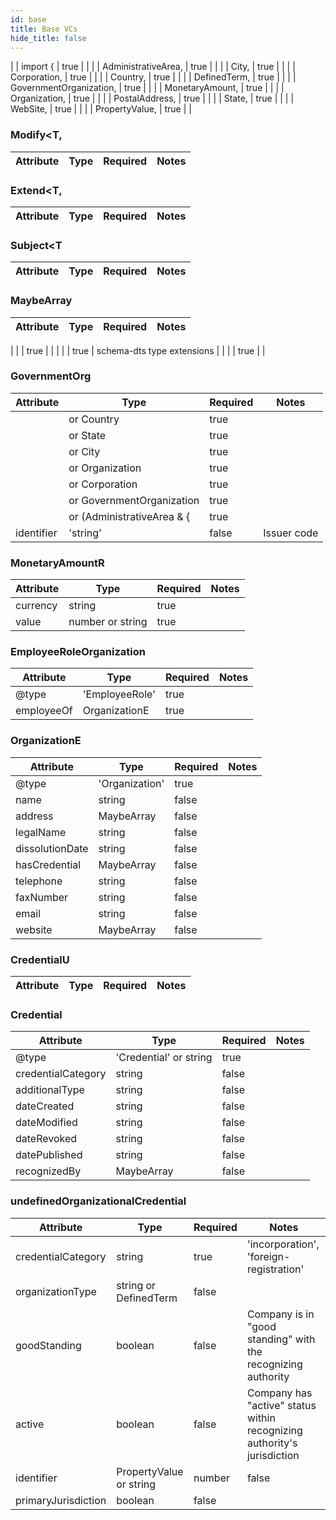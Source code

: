 ```yaml
---
id: base
title: Base VCs
hide_title: false
---
```

|  | import { | true |  |
|  |   AdministrativeArea, | true |  |
|  |   City, | true |  |
|  |   Corporation, | true |  |
|  |   Country, | true |  |
|  |   DefinedTerm, | true |  |
|  |   GovernmentOrganization, | true |  |
|  |   MonetaryAmount, | true |  |
|  |   Organization, | true |  |
|  |   PostalAddress, | true |  |
|  |   State, | true |  |
|  |   WebSite, | true |  |
|  |   PropertyValue, | true |  |



### Modify<T,
| Attribute | Type | Required | Notes |
| ---       | ---   | ---       | --- |

### Extend<T,
| Attribute | Type | Required | Notes |
| ---       | ---   | ---       | --- |

### Subject<T
| Attribute | Type | Required | Notes |
| ---       | ---   | ---       | --- |


### MaybeArray<T>
| Attribute | Type | Required | Notes |
| ---       | ---   | ---       | --- |

|  |  | true |  |
|  |  | true |  schema-dts type extensions |
|  |  | true |  |


### GovernmentOrg
| Attribute | Type | Required | Notes |
| ---       | ---   | ---       | --- |
|  |   or Country | true |  |
|  |   or State | true |  |
|  |   or City | true |  |
|  |   or Organization | true |  |
|  |   or Corporation | true |  |
|  |   or GovernmentOrganization | true |  |
|  |   or (AdministrativeArea & { | true |  |
| identifier |  'string'  | false |  Issuer code |


### MonetaryAmountR
| Attribute | Type | Required | Notes |
| ---       | ---   | ---       | --- |
| currency |  string | true |  |
| value |  number or string | true |  |


### EmployeeRoleOrganization
| Attribute | Type | Required | Notes |
| ---       | ---   | ---       | --- |
| @type |  'EmployeeRole' | true |  |
| employeeOf |  OrganizationE | true |  |


### OrganizationE
| Attribute | Type | Required | Notes |
| ---       | ---   | ---       | --- |
| @type |  'Organization' | true |  |
| name |  string | false |  |
| address |  MaybeArray<PostalAddress> | false |  |
| legalName |  string | false |  |
| dissolutionDate |  string | false |  |
| hasCredential |  MaybeArray<CredentialU> | false |  |
| telephone |  string | false |  |
| faxNumber |  string | false |  |
| email |  string | false |  |
| website |  MaybeArray<WebSite> | false |  |


### CredentialU
| Attribute | Type | Required | Notes |
| ---       | ---   | ---       | --- |


### Credential
| Attribute | Type | Required | Notes |
| ---       | ---   | ---       | --- |
| @type |  'Credential' or string | true |  |
| credentialCategory |  string | false |  |
| additionalType |  string | false |  |
| dateCreated |  string | false |  |
| dateModified |  string | false |  |
| dateRevoked |  string | false |  |
| datePublished |  string | false |  |
| recognizedBy |  MaybeArray<GovernmentOrg> | false |  |


### undefinedOrganizationalCredential
| Attribute | Type | Required | Notes |
| ---       | ---   | ---       | --- |
| credentialCategory |  string  | true |  'incorporation', 'foreign-registration' |
| organizationType |  string or DefinedTerm | false |  |
| goodStanding |  boolean  | false |  Company is in "good standing" with the recognizing authority |
| active |  boolean  | false |  Company has "active" status within recognizing authority's jurisdiction |
| identifier |  PropertyValue or string | number  | false |  e.g., taxId, can be a URI for specific schemes such as organizational tax IDs, or equivalent PropertyValue |
| primaryJurisdiction |  boolean | false |  |
